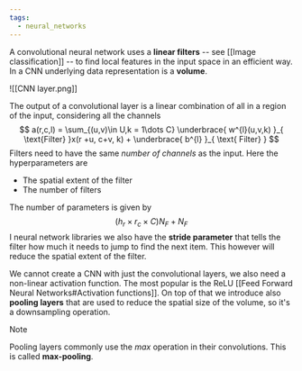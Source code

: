 ```yaml
---
tags:
  - neural_networks
---
```

A convolutional neural network uses a **linear filters** -- see [[Image classification]] -- to find local features in the input space in an efficient way. In a CNN underlying data representation is a **volume**. 

![[CNN layer.png]]


The output of a convolutional layer is a linear combination of all in a region of the input, considering all the channels
$$
a(r,c,l) = \sum_{(u,v)\in U,k = 1\dots C} \underbrace{ w^{l}(u,v,k) }_{ \text{Filter} }x(r +u, c+v, k) + \underbrace{ b^{l} }_{ \text{ Filter} }
$$
Filters need to have the same *number of channels* as the input. Here the hyperparameters are
- The spatial extent of the filter
- The number of filters

The number of parameters is given by
$$
(h_{r} \times r_{c} \times C )N_{F} + N_{F}
$$
I neural network libraries we also have the **stride parameter** that tells the filter how much it needs to jump to find the next item. This however will reduce the spatial extent of the filter.

We cannot create a CNN with just the convolutional layers, we also need a non-linear activation function. The most popular is the ReLU  [[Feed Forward Neural Networks#Activation functions]]. On top of that we introduce also **pooling layers** that are used to reduce the spatial size of the volume, so it's a downsampling operation.

>[!note]
>Pooling layers commonly use the $max$ operation in their convolutions. This is called **max-pooling**.

